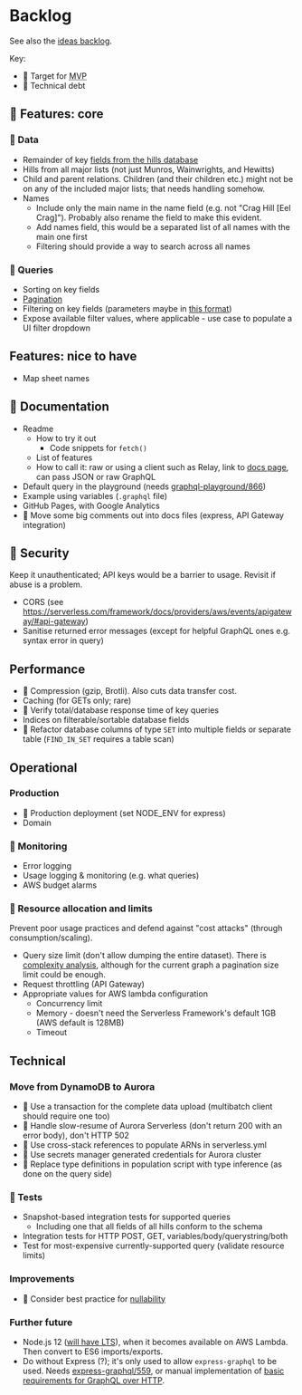 # Backlog

See also the [ideas backlog](./backlog-ideas.md).

Key:

- 🙏 Target for <abbr title="Minimum Viable Product">MVP</abbr>
- 💩 Technical debt

## 🙏 Features: core

### 🙏 Data

- Remainder of key [fields from the hills database](fields-hills-database.md)
- Hills from all major lists (not just Munros, Wainwrights, and Hewitts)
- Child and parent relations. Children (and their children etc.) might not be on any of the included major lists; that needs handling somehow.
- Names
  - Include only the main name in the name field (e.g. not "Crag Hill [Eel Crag]"). Probably also rename the field to make this evident.
  - Add names field, this would be a separated list of all names with the main one first
  - Filtering should provide a way to search across all names

### 🙏 Queries

- Sorting on key fields
- [Pagination](https://graphql.org/learn/pagination/)
- Filtering on key fields (parameters maybe in [this format](https://www.gatsbyjs.org/docs/graphql-reference/#filter))
- Expose available filter values, where applicable - use case to populate a UI filter dropdown

## Features: nice to have

- Map sheet names

## 🙏 Documentation

- Readme
  - How to try it out
    - Code snippets for `fetch()`
  - List of features
  - How to call it: raw or using a client such as Relay, link to [docs page](https://graphql.org/graphql-js/graphql-clients/), can pass JSON or raw GraphQL
- Default query in the playground (needs [graphql-playground/866](https://github.com/prisma/graphql-playground/issues/866))
- Example using variables (`.graphql` file)
- GitHub Pages, with Google Analytics
- 💩 Move some big comments out into docs files (express, API Gateway integration)

## 🙏 Security

Keep it unauthenticated; API keys would be a barrier to usage. Revisit if abuse is a problem.

- CORS (see https://serverless.com/framework/docs/providers/aws/events/apigateway/#api-gateway)
- Sanitise returned error messages (except for helpful GraphQL ones e.g. syntax error in query)

## Performance

- 🙏 Compression (gzip, Brotli). Also cuts data transfer cost.
- Caching (for GETs only; rare)
- 🙏 Verify total/database response time of key queries
- Indices on filterable/sortable database fields
- 💩 Refactor database columns of type `SET` into multiple fields or separate table (`FIND_IN_SET` requires a table scan)

## Operational

### Production

- 🙏 Production deployment (set NODE_ENV for express)
- Domain

### 🙏 Monitoring

- Error logging
- Usage logging & monitoring (e.g. what queries)
- AWS budget alarms

### 🙏 Resource allocation and limits

Prevent poor usage practices and defend against "cost attacks" (through consumption/scaling).

- Query size limit (don't allow dumping the entire dataset). There is [complexity analysis](https://blog.apollographql.com/securing-your-graphql-api-from-malicious-queries-16130a324a6b), although for the current graph a pagination size limit could be enough.
- Request throttling (API Gateway)
- Appropriate values for AWS lambda configuration
  - Concurrency limit
  - Memory - doesn't need the Serverless Framework's default 1GB (AWS default is 128MB)
  - Timeout

## Technical

### Move from DynamoDB to Aurora

- 💩 Use a transaction for the complete data upload (multibatch client should require one too)
- 🙏 Handle slow-resume of Aurora Serverless (don't return 200 with an error body), don't HTTP 502
- 💩 Use cross-stack references to populate ARNs in serverless.yml
- 💩 Use secrets manager generated credentials for Aurora cluster
- 💩 Replace type definitions in population script with type inference (as done on the query side)

### 🙏 Tests

- Snapshot-based integration tests for supported queries
  - Including one that all fields of all hills conform to the schema
- Integration tests for HTTP POST, GET, variables/body/querystring/both
- Test for most-expensive currently-supported query (validate resource limits)

### Improvements

- 💩 Consider best practice for [nullability](https://graphql.org/learn/best-practices/#nullability)

### Further future

- Node.js 12 ([will have LTS](https://nodejs.org/en/about/releases/)), when it becomes available on AWS Lambda. Then convert to ES6 imports/exports.
- Do without Express (?); it's only used to allow `express-graphql` to be used. Needs [express-graphql/559](https://github.com/graphql/express-graphql/issues/559), or manual implementation of [basic requirements for GraphQL over HTTP](https://graphql.org/learn/serving-over-http/).
